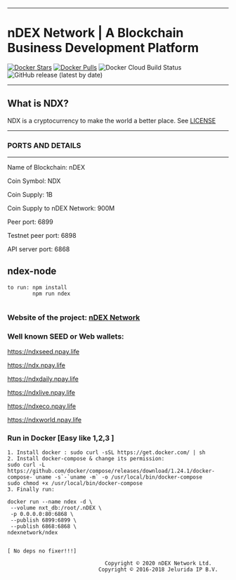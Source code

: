 ----
# nDEX Network | A Blockchain Business Development Platform #
[![Docker Stars](https://img.shields.io/docker/stars/ndexnetwork/ndex.svg)](https://hub.docker.com/r/ndexnetwork/ndex?style=flat)
[![Docker Pulls](https://img.shields.io/docker/pulls/ndexnetwork/ndex.svg)](https://hub.docker.com/r/ndexnetwork/ndex?style=flat)
![Docker Cloud Build Status](https://img.shields.io/docker/cloud/build/ndexnetwork/ndex?label=nDEX%20%7C%20docker%20build&style=flat)
![GitHub release (latest by date)](https://img.shields.io/github/v/release/ndexnetwork/ndex?style=flat)

----
## What is NDX? ##
NDX is a cryptocurrency to make the world a better place.
See [LICENSE](https://raw.githubusercontent.com/ndexnetwork/nDEX/master/.github/LICENSE)

----

### PORTS AND DETAILS
--------------------
Name of Blockchain: nDEX

Coin Symbol: NDX

Coin Supply: 1B

Coin Supply to nDEX Network: 900M

Peer port: 6899

Testnet peer port: 6898

API server port: 6868


## ndex-node
```
to run: npm install
        npm run ndex
        
```        

### Website of the project: [nDEX Network](https://ndexnetwork.com)

### Well known SEED or Web wallets:

https://ndxseed.npay.life

https://ndx.npay.life

https://ndxdaily.npay.life

https://ndxlive.npay.life

https://ndxeco.npay.life

https://ndxworld.npay.life




### Run in Docker [Easy like 1,2,3 ]
```
1. Install docker : sudo curl -sSL https://get.docker.com/ | sh
2. Install docker-compose & change its permission:  
sudo curl -L https://github.com/docker/compose/releases/download/1.24.1/docker-compose-`uname -s`-`uname -m` -o /usr/local/bin/docker-compose
sudo chmod +x /usr/local/bin/docker-compose
3. Finally run:

docker run --name ndex -d \
 --volume nxt_db:/root/.nDEX \
 -p 0.0.0.0:80:6868 \
 --publish 6899:6899 \
 --publish 6868:6868 \
ndexnetwork/ndex


[ No deps no fixer!!!]
```



```
                               Copyright © 2020 nDEX Network Ltd.
                             Copyright © 2016-2018 Jelurida IP B.V.

```
